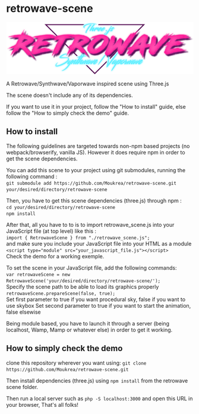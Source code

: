 # retrowave-scene

<p align="center">
  <img src="https://github.com/Moukrea/retrowave-scene/blob/master/logo.png?raw=true">
</p>

A Retrowave/Synthwave/Vaporwave inspired scene using Three.js

The scene doesn't include any of its dependencies.

If you want to use it in your project, follow the "How to install" guide, else follow the "How to simply check the demo" guide.

## How to install
The following guidelines are targeted towards non-npm based projects (no webpack/browserify, vanilla JS). However it does require npm in order to get the scene dependencies.

You can add this scene to your project using git submodules, running the following command :\
``git submodule add https://github.com/Moukrea/retrowave-scene.git your/desired/directory/retrowave-scene``

Then, you have to get this scene dependencies (three.js) through npm :\
``cd your/desired/directory/retrowave-scene``\
``npm install``

After that, all you have to to is to import retrowave_scene.js into your JavaScript file (at top level) like this :\
``import { RetrowaveScene } from "./retrowave_scene.js";``\
and make sure you include your JavaScript file into your HTML as a module\
``<script type="module" src="your_javascript_file.js"></script>``\
Check the demo for a working exemple.

To set the scene in your JavaScript file, add the following commands:\
``var retrowaveScene = new RetrowaveScene('your/desired/directory/retrowave-scene/');``\
Specify the scene path to be able to load its graphics properly\
``retrowaveScene.prepareScene(false, true);``\
Set first parameter to true if you want procedural sky, false if you want to use skybox
Set second parameter to true if you want to start the animation, false elsewise

Being module based, you have to launch it through a server (being localhost, Wamp, Mamp or whatever else) in order to get it working.

## How to simply check the demo

clone this repository wherever you want using:
``git clone https://github.com/Moukrea/retrowave-scene.git``

Then install dependencies (three.js) using ``npm install`` from the retrowave scene folder.

Then run a local server such as ``php -S localhost:3000`` and open this URL in your browser,
That's all folks!
